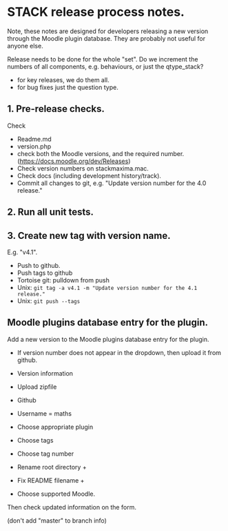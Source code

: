 # STACK release process notes.

Note, these notes are designed for developers releasing a new version through the Moodle plugin database.  They are probably not useful for anyone else.

Release needs to be done for the whole "set".  Do we increment the numbers of all components, e.g. behaviours, or just the qtype_stack?

* for key releases, we do them all.
* for bug fixes just the question type.


## 1. Pre-release checks.

Check 

* Readme.md
* version.php
 * check both the Moodle versions, and the required number. (https://docs.moodle.org/dev/Releases)
* Check version numbers on stackmaxima.mac.
* Check docs (including development history/track).
* Commit all changes to git, e.g. "Update version number for the 4.0 release."

## 2. Run all unit tests.

## 3. Create new tag with version name.

E.g. "v4.1".

* Push to github.
* Push tags to github 
 * Tortoise git: pulldown from push
 * Unix: `git tag -a v4.1 -m "Update version number for the 4.1 release."`
 * Unix: `git push --tags`

## Moodle plugins database entry for the plugin.

Add a new version to the Moodle plugins database entry for the plugin.

* If version number does not appear in the dropdown, then upload it from github.
 
* Version information
* Upload zipfile
* Github
* Username = maths
* Choose appropriate plugin
* Choose tags
* Choose tag number
* Rename root directory +
* Fix README filename +
* Choose supported Moodle.

Then check updated information on the form.

(don't add "master" to branch info)
